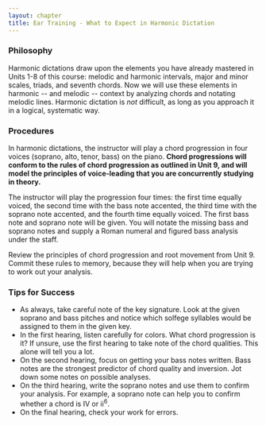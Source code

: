 ```yaml
---
layout: chapter
title: Ear Training - What to Expect in Harmonic Dictation
---
```


### Philosophy

Harmonic dictations draw upon the elements you have already mastered in Units 1-8 of this course: melodic and harmonic intervals, major and minor scales, triads, and seventh chords. Now we will use these elements in harmonic -- and melodic -- context by analyzing chords and notating melodic lines. Harmonic dictation is *not* difficult, as long as you approach it in a logical, systematic way.

### Procedures 

In harmonic dictations, the instructor will play a chord progression in four voices (soprano, alto, tenor, bass) on the piano. **Chord progressions will conform to the rules of chord progression as outlined in Unit 9, and will model the principles of voice-leading that you are concurrently studying in theory.** 

The instructor will play the progression four times: the first time equally voiced, the second time with the bass note accented, the third time with the soprano note accented, and the fourth time equally voiced. The first bass note and soprano note will be given. You will notate the missing bass and soprano notes and supply a Roman numeral and figured bass analysis under the staff.

Review the principles of chord progression and root movement from Unit 9. Commit these rules to memory, because they will help when you are trying to work out your analysis.

### Tips for Success  

- As always, take careful note of the key signature. Look at the given soprano and bass pitches and notice which solfege syllables would be assigned to them in the given key.
- In the first hearing, listen carefully for colors. What chord progression is it? If unsure, use the first hearing to take note of the chord qualities. This alone will tell you a lot.
- On the second hearing, focus on getting your bass notes written. Bass notes are the strongest predictor of chord quality and inversion. Jot down some notes on possible analyses.
- On the third hearing, write the soprano notes and use them to confirm your analysis. For example, a soprano note can help you to confirm whether a chord is IV or ii<sup>6</sup>.
- On the final hearing, check your work for errors. 